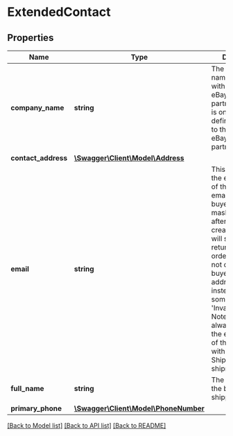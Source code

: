 # ExtendedContact

## Properties
Name | Type | Description | Notes
------------ | ------------- | ------------- | -------------
**company_name** | **string** | The company name associated with the buyer or eBay shipping partner. This field is only returned if defined/applicable to the buyer or eBay shipping partner. | [optional] 
**contact_address** | [**\Swagger\Client\Model\Address**](Address.md) |  | [optional] 
**email** | **string** | This field shows the email address of the buyer. The email address of a buyer will be masked 14 days after order creation. This field will still be returned for the order, but it will not contain the buyer&#x27;s email address, but instead, something like &#x27;Invalid Request&#x27;. Note: This field always contains the email address of the buyer even with a Global Shipping Program shipment. | [optional] 
**full_name** | **string** | The full name of the buyer or eBay shipping partner. | [optional] 
**primary_phone** | [**\Swagger\Client\Model\PhoneNumber**](PhoneNumber.md) |  | [optional] 

[[Back to Model list]](../../README.md#documentation-for-models) [[Back to API list]](../../README.md#documentation-for-api-endpoints) [[Back to README]](../../README.md)


